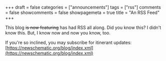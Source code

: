 +++
draft = false
categories = ["announcements"]
tags = ["rss"]
comments = false
showcomments = false
showpagemeta = true
title = "An RSS Feed"
+++

This blog ~~is now featuring~~ has had RSS all along. Did you know this? I didn't know this. But, I know now and now you know, too.

If you're so inclined, you may subscribe for itinerant updates: [https://newschematic.org/blog/index.xml](https://newschematic.org/blog/index.xml)
